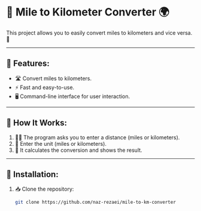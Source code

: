 
# 🚗 Mile to Kilometer Converter 🌍

This project allows you to easily convert miles to kilometers and vice versa. 🌟

---

## 🚀 Features:
- 🛣️ Convert miles to kilometers.
- ⚡ Fast and easy-to-use.
- 🖥️ Command-line interface for user interaction.

---

## 📜 How It Works:
1. 🧑‍💻 The program asks you to enter a distance (miles or kilometers).
2. 🔄 Enter the unit (miles or kilometers).
3. 🎯 It calculates the conversion and shows the result.

---

## 🔧 Installation:
1. 📥 Clone the repository:
   ```bash
   git clone https://github.com/naz-rezaei/mile-to-km-converter
